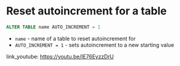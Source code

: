 # Reset autoincrement for a table

```sql
ALTER TABLE name AUTO_INCREMENT = 1
```

- `name` - name of a table to reset autoincrement for
- `AUTO_INCREMENT = 1` - sets autoincrement to a new starting value


link_youtube: https://youtu.be/IE76EyzzDrU
